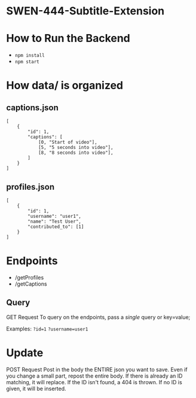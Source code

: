 # SWEN-444-Subtitle-Extension

# How to Run the Backend
- ```npm install```
- ```npm start```

# How data/ is organized
## captions.json

```
[
    {
        "id": 1,
        "captions": [
            [0, "Start of video"],
            [5, "5 seconds into video"],
            [8, "8 seconds into video"],
        ]
    }
]
```

## profiles.json

```
[
    {
        "id": 1,
        "username": "user1",
        "name": "Test User",
        "contributed_to": [1]
    }
]

```

# Endpoints
- /getProfiles
- /getCaptions

## Query
GET Request
To query on the endpoints, pass a *single* query or key=value;

Examples:
`?id=1`
`?username=user1`

# Update
POST Request
Post in the body the ENTIRE json you want to save. Even if you
change a small part, repost the entire body.
If there is already an ID matching, it will replace.
If the ID isn't found, a 404 is thrown.
If no ID is given, it will be inserted.
